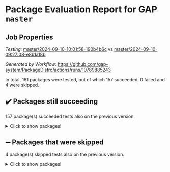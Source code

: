 # Package Evaluation Report for GAP `master`

## Job Properties

*Testing:* [master/2024-09-10-10:01:58-190b4b6c](https://github.com/gap-system/PackageDistro/blob/data/reports/master/2024-09-10-10:01:58-190b4b6c) vs [master/2024-09-10-09:27:08-e8b1a18b](https://github.com/gap-system/PackageDistro/blob/data/reports/master/2024-09-10-09:27:08-e8b1a18b)

*Generated by Workflow:* https://github.com/gap-system/PackageDistro/actions/runs/10789885243

In total, 161 packages were tested, out of which 157 succeeded, 0 failed and 4 were skipped.

## :heavy_check_mark: Packages still succeeding

157 package(s) succeeded tests also on the previous version.
<details><summary>Click to show packages!</summary>

- 4ti2interface 2023.02-04 [(success)](https://github.com/gap-system/PackageDistro/actions/runs/10789885243/job/29924378789)
- ace 5.6.2 [(success)](https://github.com/gap-system/PackageDistro/actions/runs/10789885243/job/29924379157)
- aclib 1.3.2 [(success)](https://github.com/gap-system/PackageDistro/actions/runs/10789885243/job/29924379526)
- agt 0.3.1 [(success)](https://github.com/gap-system/PackageDistro/actions/runs/10789885243/job/29924379902)
- alnuth 3.2.1 [(success)](https://github.com/gap-system/PackageDistro/actions/runs/10789885243/job/29924380295)
- anupq 3.3.0 [(success)](https://github.com/gap-system/PackageDistro/actions/runs/10789885243/job/29924380665)
- atlasrep 2.1.9 [(success)](https://github.com/gap-system/PackageDistro/actions/runs/10789885243/job/29924381008)
- autodoc 2023.06.19 [(success)](https://github.com/gap-system/PackageDistro/actions/runs/10789885243/job/29924381367)
- automata 1.16 [(success)](https://github.com/gap-system/PackageDistro/actions/runs/10789885243/job/29924381696)
- automgrp 1.3.2 [(success)](https://github.com/gap-system/PackageDistro/actions/runs/10789885243/job/29924388848)
- autpgrp 1.11 [(success)](https://github.com/gap-system/PackageDistro/actions/runs/10789885243/job/29924389639)
- cap 2024.09-07 [(success)](https://github.com/gap-system/PackageDistro/actions/runs/10789885243/job/29924390155)
- caratinterface 2.3.6 [(success)](https://github.com/gap-system/PackageDistro/actions/runs/10789885243/job/29924391990)
- cddinterface 2024.09.01 [(success)](https://github.com/gap-system/PackageDistro/actions/runs/10789885243/job/29924394880)
- circle 1.6.6 [(success)](https://github.com/gap-system/PackageDistro/actions/runs/10789885243/job/29924395199)
- classicpres 1.22 [(success)](https://github.com/gap-system/PackageDistro/actions/runs/10789885243/job/29924395486)
- cohomolo 1.6.11 [(success)](https://github.com/gap-system/PackageDistro/actions/runs/10789885243/job/29924395836)
- congruence 1.2.7 [(success)](https://github.com/gap-system/PackageDistro/actions/runs/10789885243/job/29924396208)
- corefreesub 0.6 [(success)](https://github.com/gap-system/PackageDistro/actions/runs/10789885243/job/29924396607)
- corelg 1.57 [(success)](https://github.com/gap-system/PackageDistro/actions/runs/10789885243/job/29924396952)
- crime 1.6 [(success)](https://github.com/gap-system/PackageDistro/actions/runs/10789885243/job/29924397315)
- crisp 1.4.6 [(success)](https://github.com/gap-system/PackageDistro/actions/runs/10789885243/job/29924397689)
- crypting 0.10.5 [(success)](https://github.com/gap-system/PackageDistro/actions/runs/10789885243/job/29924398006)
- cryst 4.1.27 [(success)](https://github.com/gap-system/PackageDistro/actions/runs/10789885243/job/29924398353)
- crystcat 1.1.10 [(success)](https://github.com/gap-system/PackageDistro/actions/runs/10789885243/job/29924398775)
- ctbllib 1.3.9 [(success)](https://github.com/gap-system/PackageDistro/actions/runs/10789885243/job/29924399195)
- cubefree 1.19 [(success)](https://github.com/gap-system/PackageDistro/actions/runs/10789885243/job/29924399642)
- curlinterface 2.4.0 [(success)](https://github.com/gap-system/PackageDistro/actions/runs/10789885243/job/29924400027)
- cvec 2.8.2 [(success)](https://github.com/gap-system/PackageDistro/actions/runs/10789885243/job/29924400392)
- datastructures 0.3.1 [(success)](https://github.com/gap-system/PackageDistro/actions/runs/10789885243/job/29924400786)
- deepthought 1.0.7 [(success)](https://github.com/gap-system/PackageDistro/actions/runs/10789885243/job/29924401129)
- design 1.8 [(success)](https://github.com/gap-system/PackageDistro/actions/runs/10789885243/job/29924401450)
- difsets 2.3.1 [(success)](https://github.com/gap-system/PackageDistro/actions/runs/10789885243/job/29924401794)
- digraphs 1.9.0 [(success)](https://github.com/gap-system/PackageDistro/actions/runs/10789885243/job/29924402183)
- edim 1.3.8 [(success)](https://github.com/gap-system/PackageDistro/actions/runs/10789885243/job/29924402531)
- example 4.3.4 [(success)](https://github.com/gap-system/PackageDistro/actions/runs/10789885243/job/29924402853)
- examplesforhomalg 2023.10-01 [(success)](https://github.com/gap-system/PackageDistro/actions/runs/10789885243/job/29924403230)
- factint 1.6.3 [(success)](https://github.com/gap-system/PackageDistro/actions/runs/10789885243/job/29924403626)
- ferret 1.0.14 [(success)](https://github.com/gap-system/PackageDistro/actions/runs/10789885243/job/29924404001)
- fga 1.5.0 [(success)](https://github.com/gap-system/PackageDistro/actions/runs/10789885243/job/29924404304)
- fining 1.5.6 [(success)](https://github.com/gap-system/PackageDistro/actions/runs/10789885243/job/29924404696)
- float 1.0.5 [(success)](https://github.com/gap-system/PackageDistro/actions/runs/10789885243/job/29924404991)
- format 1.4.4 [(success)](https://github.com/gap-system/PackageDistro/actions/runs/10789885243/job/29924405403)
- forms 1.2.12 [(success)](https://github.com/gap-system/PackageDistro/actions/runs/10789885243/job/29924405739)
- fplsa 1.2.6 [(success)](https://github.com/gap-system/PackageDistro/actions/runs/10789885243/job/29924406073)
- fr 2.4.13 [(success)](https://github.com/gap-system/PackageDistro/actions/runs/10789885243/job/29924406425)
- francy 2.0.3 [(success)](https://github.com/gap-system/PackageDistro/actions/runs/10789885243/job/29924406783)
- fwtree 1.3 [(success)](https://github.com/gap-system/PackageDistro/actions/runs/10789885243/job/29924407135)
- gapdoc 1.6.7 [(success)](https://github.com/gap-system/PackageDistro/actions/runs/10789885243/job/29924407482)
- gauss 2023.08-01 [(success)](https://github.com/gap-system/PackageDistro/actions/runs/10789885243/job/29924407803)
- gaussforhomalg 2024.08-01 [(success)](https://github.com/gap-system/PackageDistro/actions/runs/10789885243/job/29924408115)
- gbnp 1.1.0 [(success)](https://github.com/gap-system/PackageDistro/actions/runs/10789885243/job/29924408513)
- generalizedmorphismsforcap 2024.04-01 [(success)](https://github.com/gap-system/PackageDistro/actions/runs/10789885243/job/29924408874)
- genss 1.6.9 [(success)](https://github.com/gap-system/PackageDistro/actions/runs/10789885243/job/29924409163)
- gradedmodules 2024.01-01 [(success)](https://github.com/gap-system/PackageDistro/actions/runs/10789885243/job/29924409487)
- gradedringforhomalg 2024.07-01 [(success)](https://github.com/gap-system/PackageDistro/actions/runs/10789885243/job/29924409786)
- grape 4.9.1 [(success)](https://github.com/gap-system/PackageDistro/actions/runs/10789885243/job/29924410156)
- groupoids 1.74 [(success)](https://github.com/gap-system/PackageDistro/actions/runs/10789885243/job/29924410488)
- grpconst 2.6.5 [(success)](https://github.com/gap-system/PackageDistro/actions/runs/10789885243/job/29924410822)
- guarana 0.96.3 [(success)](https://github.com/gap-system/PackageDistro/actions/runs/10789885243/job/29924411184)
- guava 3.19 [(success)](https://github.com/gap-system/PackageDistro/actions/runs/10789885243/job/29924411540)
- hap 1.65 [(success)](https://github.com/gap-system/PackageDistro/actions/runs/10789885243/job/29924411838)
- hapcryst 0.1.15 [(success)](https://github.com/gap-system/PackageDistro/actions/runs/10789885243/job/29924412113)
- hecke 1.5.4 [(success)](https://github.com/gap-system/PackageDistro/actions/runs/10789885243/job/29924412476)
- help 4.0 [(success)](https://github.com/gap-system/PackageDistro/actions/runs/10789885243/job/29924412874)
- homalg 2024.01-01 [(success)](https://github.com/gap-system/PackageDistro/actions/runs/10789885243/job/29924413229)
- homalgtocas 2023.11-01 [(success)](https://github.com/gap-system/PackageDistro/actions/runs/10789885243/job/29924413578)
- idrel 2.48 [(success)](https://github.com/gap-system/PackageDistro/actions/runs/10789885243/job/29924414000)
- images 1.3.3 [(success)](https://github.com/gap-system/PackageDistro/actions/runs/10789885243/job/29924414349)
- intpic 0.4.0 [(success)](https://github.com/gap-system/PackageDistro/actions/runs/10789885243/job/29924414682)
- io 4.9.0 [(success)](https://github.com/gap-system/PackageDistro/actions/runs/10789885243/job/29924414988)
- io_forhomalg 2023.02-04 [(success)](https://github.com/gap-system/PackageDistro/actions/runs/10789885243/job/29924415309)
- irredsol 1.4.4 [(success)](https://github.com/gap-system/PackageDistro/actions/runs/10789885243/job/29924415672)
- json 2.2.2 [(success)](https://github.com/gap-system/PackageDistro/actions/runs/10789885243/job/29924415964)
- jupyterkernel 1.5.1 [(success)](https://github.com/gap-system/PackageDistro/actions/runs/10789885243/job/29924416278)
- jupyterviz 1.5.6 [(success)](https://github.com/gap-system/PackageDistro/actions/runs/10789885243/job/29924416628)
- kan 1.37 [(success)](https://github.com/gap-system/PackageDistro/actions/runs/10789885243/job/29924416936)
- kbmag 1.5.11 [(success)](https://github.com/gap-system/PackageDistro/actions/runs/10789885243/job/29924417313)
- laguna 3.9.7 [(success)](https://github.com/gap-system/PackageDistro/actions/runs/10789885243/job/29924417613)
- liealgdb 2.2.1 [(success)](https://github.com/gap-system/PackageDistro/actions/runs/10789885243/job/29924417886)
- liepring 2.9.1 [(success)](https://github.com/gap-system/PackageDistro/actions/runs/10789885243/job/29924418224)
- liering 2.4.2 [(success)](https://github.com/gap-system/PackageDistro/actions/runs/10789885243/job/29924418542)
- linearalgebraforcap 2024.09-04 [(success)](https://github.com/gap-system/PackageDistro/actions/runs/10789885243/job/29924418838)
- lins 0.9 [(success)](https://github.com/gap-system/PackageDistro/actions/runs/10789885243/job/29924419141)
- localizeringforhomalg 2023.10-01 [(success)](https://github.com/gap-system/PackageDistro/actions/runs/10789885243/job/29924419414)
- loops 3.4.4 [(success)](https://github.com/gap-system/PackageDistro/actions/runs/10789885243/job/29924419678)
- lpres 1.1.1 [(success)](https://github.com/gap-system/PackageDistro/actions/runs/10789885243/job/29924419991)
- majoranaalgebras 1.5.2 [(success)](https://github.com/gap-system/PackageDistro/actions/runs/10789885243/job/29924420277)
- mapclass 1.4.6 [(success)](https://github.com/gap-system/PackageDistro/actions/runs/10789885243/job/29924420611)
- matgrp 0.70 [(success)](https://github.com/gap-system/PackageDistro/actions/runs/10789885243/job/29924420906)
- matricesforhomalg 2024.08-05 [(success)](https://github.com/gap-system/PackageDistro/actions/runs/10789885243/job/29924421314)
- modisom 2.5.4 [(success)](https://github.com/gap-system/PackageDistro/actions/runs/10789885243/job/29924421725)
- modulepresentationsforcap 2024.09-01 [(success)](https://github.com/gap-system/PackageDistro/actions/runs/10789885243/job/29924422042)
- modules 2024.01-01 [(success)](https://github.com/gap-system/PackageDistro/actions/runs/10789885243/job/29924422356)
- monoidalcategories 2024.09-03 [(success)](https://github.com/gap-system/PackageDistro/actions/runs/10789885243/job/29924422679)
- nconvex 2022.09-01 [(success)](https://github.com/gap-system/PackageDistro/actions/runs/10789885243/job/29924422981)
- nilmat 1.4.2 [(success)](https://github.com/gap-system/PackageDistro/actions/runs/10789885243/job/29924423283)
- nock 1.5 [(success)](https://github.com/gap-system/PackageDistro/actions/runs/10789885243/job/29924423560)
- normalizinterface 1.3.7 [(success)](https://github.com/gap-system/PackageDistro/actions/runs/10789885243/job/29924423901)
- nq 2.5.11 [(success)](https://github.com/gap-system/PackageDistro/actions/runs/10789885243/job/29924424252)
- numericalsgps 1.4.0 [(success)](https://github.com/gap-system/PackageDistro/actions/runs/10789885243/job/29924424541)
- openmath 11.5.3 [(success)](https://github.com/gap-system/PackageDistro/actions/runs/10789885243/job/29924424915)
- orb 4.9.1 [(success)](https://github.com/gap-system/PackageDistro/actions/runs/10789885243/job/29924425270)
- packagemanager 1.5 [(success)](https://github.com/gap-system/PackageDistro/actions/runs/10789885243/job/29924425617)
- patternclass 2.4.5 [(success)](https://github.com/gap-system/PackageDistro/actions/runs/10789885243/job/29924425986)
- permut 2.0.5 [(success)](https://github.com/gap-system/PackageDistro/actions/runs/10789885243/job/29924426343)
- polenta 1.3.10 [(success)](https://github.com/gap-system/PackageDistro/actions/runs/10789885243/job/29924426745)
- polymaking 0.8.7 [(success)](https://github.com/gap-system/PackageDistro/actions/runs/10789885243/job/29924427211)
- primgrp 3.4.4 [(success)](https://github.com/gap-system/PackageDistro/actions/runs/10789885243/job/29924427565)
- profiling 2.6.0 [(success)](https://github.com/gap-system/PackageDistro/actions/runs/10789885243/job/29924427957)
- qdistrnd 0.9.4 [(success)](https://github.com/gap-system/PackageDistro/actions/runs/10789885243/job/29924428301)
- qpa 1.35 [(success)](https://github.com/gap-system/PackageDistro/actions/runs/10789885243/job/29924428661)
- quagroup 1.8.4 [(success)](https://github.com/gap-system/PackageDistro/actions/runs/10789885243/job/29924429132)
- radiroot 2.9 [(success)](https://github.com/gap-system/PackageDistro/actions/runs/10789885243/job/29924429517)
- rcwa 4.7.1 [(success)](https://github.com/gap-system/PackageDistro/actions/runs/10789885243/job/29924429897)
- rds 1.8 [(success)](https://github.com/gap-system/PackageDistro/actions/runs/10789885243/job/29924430247)
- recog 1.4.2 [(success)](https://github.com/gap-system/PackageDistro/actions/runs/10789885243/job/29924430585)
- repndecomp 1.3.0 [(success)](https://github.com/gap-system/PackageDistro/actions/runs/10789885243/job/29924430960)
- repsn 3.1.2 [(success)](https://github.com/gap-system/PackageDistro/actions/runs/10789885243/job/29924431347)
- resclasses 4.7.3 [(success)](https://github.com/gap-system/PackageDistro/actions/runs/10789885243/job/29924431696)
- ringsforhomalg 2024.06-01 [(success)](https://github.com/gap-system/PackageDistro/actions/runs/10789885243/job/29924432025)
- sco 2023.08-01 [(success)](https://github.com/gap-system/PackageDistro/actions/runs/10789885243/job/29924432363)
- scscp 2.4.3 [(success)](https://github.com/gap-system/PackageDistro/actions/runs/10789885243/job/29924432847)
- semigroups 5.3.7 [(success)](https://github.com/gap-system/PackageDistro/actions/runs/10789885243/job/29924433233)
- sglppow 2.4 [(success)](https://github.com/gap-system/PackageDistro/actions/runs/10789885243/job/29924433579)
- sgpviz 0.999.6 [(success)](https://github.com/gap-system/PackageDistro/actions/runs/10789885243/job/29924433970)
- simpcomp 2.1.14 [(success)](https://github.com/gap-system/PackageDistro/actions/runs/10789885243/job/29924434310)
- singular 2024.06.03 [(success)](https://github.com/gap-system/PackageDistro/actions/runs/10789885243/job/29924434628)
- sl2reps 1.1 [(success)](https://github.com/gap-system/PackageDistro/actions/runs/10789885243/job/29924434949)
- sla 1.6.2 [(success)](https://github.com/gap-system/PackageDistro/actions/runs/10789885243/job/29924435268)
- smallantimagmas 0.2.12 [(success)](https://github.com/gap-system/PackageDistro/actions/runs/10789885243/job/29924435736)
- smallgrp 1.5.4 [(success)](https://github.com/gap-system/PackageDistro/actions/runs/10789885243/job/29924436093)
- smallsemi 0.7.1 [(success)](https://github.com/gap-system/PackageDistro/actions/runs/10789885243/job/29924436413)
- sonata 2.9.6 [(success)](https://github.com/gap-system/PackageDistro/actions/runs/10789885243/job/29924436845)
- sophus 1.27 [(success)](https://github.com/gap-system/PackageDistro/actions/runs/10789885243/job/29924437244)
- sotgrps 1.3 [(success)](https://github.com/gap-system/PackageDistro/actions/runs/10789885243/job/29924437629)
- spinsym 1.5.2 [(success)](https://github.com/gap-system/PackageDistro/actions/runs/10789885243/job/29924438068)
- standardff 1.0 [(success)](https://github.com/gap-system/PackageDistro/actions/runs/10789885243/job/29924438859)
- symbcompcc 1.3.2 [(success)](https://github.com/gap-system/PackageDistro/actions/runs/10789885243/job/29924439173)
- thelma 1.3 [(success)](https://github.com/gap-system/PackageDistro/actions/runs/10789885243/job/29924439503)
- tomlib 1.2.11 [(success)](https://github.com/gap-system/PackageDistro/actions/runs/10789885243/job/29924439857)
- toolsforhomalg 2024.07-01 [(success)](https://github.com/gap-system/PackageDistro/actions/runs/10789885243/job/29924440236)
- toric 1.9.6 [(success)](https://github.com/gap-system/PackageDistro/actions/runs/10789885243/job/29924440542)
- toricvarieties 2022.07.13 [(success)](https://github.com/gap-system/PackageDistro/actions/runs/10789885243/job/29924440892)
- transgrp 3.6.5 [(success)](https://github.com/gap-system/PackageDistro/actions/runs/10789885243/job/29924441232)
- typeset 1.2.2 [(success)](https://github.com/gap-system/PackageDistro/actions/runs/10789885243/job/29924441542)
- ugaly 4.1.3 [(success)](https://github.com/gap-system/PackageDistro/actions/runs/10789885243/job/29924441818)
- unipot 1.6 [(success)](https://github.com/gap-system/PackageDistro/actions/runs/10789885243/job/29924442106)
- unitlib 4.2.0 [(success)](https://github.com/gap-system/PackageDistro/actions/runs/10789885243/job/29924442467)
- utils 0.85 [(success)](https://github.com/gap-system/PackageDistro/actions/runs/10789885243/job/29924442823)
- uuid 0.7 [(success)](https://github.com/gap-system/PackageDistro/actions/runs/10789885243/job/29924443198)
- walrus 0.9991 [(success)](https://github.com/gap-system/PackageDistro/actions/runs/10789885243/job/29924443547)
- wedderga 4.10.5 [(success)](https://github.com/gap-system/PackageDistro/actions/runs/10789885243/job/29924443857)
- xmod 2.92 [(success)](https://github.com/gap-system/PackageDistro/actions/runs/10789885243/job/29924444202)
- xmodalg 1.23 [(success)](https://github.com/gap-system/PackageDistro/actions/runs/10789885243/job/29924444584)
- yangbaxter 0.10.6 [(success)](https://github.com/gap-system/PackageDistro/actions/runs/10789885243/job/29924445030)
- zeromqinterface 0.16 [(success)](https://github.com/gap-system/PackageDistro/actions/runs/10789885243/job/29924445476)
</details>

## :heavy_minus_sign: Packages that were skipped

4 package(s) skipped tests also on the previous version.
<details><summary>Click to show packages!</summary>

- browse 1.8.21 [(skipped)](https://github.com/gap-system/PackageDistro/actions/runs/10789885243/job/29923831639)
- itc 1.5.1 [(skipped)](https://github.com/gap-system/PackageDistro/actions/runs/10789885243/job/29923831639)
- polycyclic 2.16 [(skipped)](https://github.com/gap-system/PackageDistro/actions/runs/10789885243/job/29923831639)
- xgap 4.32 [(skipped)](https://github.com/gap-system/PackageDistro/actions/runs/10789885243/job/29923831639)
</details>

